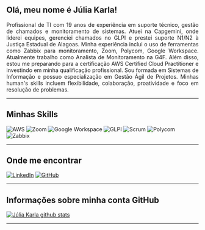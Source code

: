 <h2> Olá, meu nome é <strong>Júlia Karla!</strong></h2>

<p align="justify" style="text-align: justify;">
Profissional de TI com 19 anos de experiência em suporte técnico, gestão de chamados e monitoramento de sistemas. Atuei na Capgemini, onde liderei equipes, gerenciei chamados no GLPI e prestei suporte N1/N2 à Justiça Estadual de Alagoas. Minha experiência inclui o uso de ferramentas como Zabbix para monitoramento, Zoom, Polycom, Google Workspace. Atualmente trabalho como Analista de Monitoramento na G4F. Além disso, estou me preparando para a certificação AWS Certified Cloud Practitioner e investindo em minha qualificação profissional. Sou formada em Sistemas de Informação e possuo especialização em Gestão Ágil de Projetos. Minhas human's skills incluem flexibilidade, colaboração, proatividade e foco em resolução de problemas.
</p>


---

## Minhas Skills

![AWS](https://img.shields.io/badge/-AWS-232F3E?style=flat&logo=Amazon-AWS&logoColor=white)
![Zoom](https://img.shields.io/badge/-Zoom-2D8CFF?style=flat&logo=Zoom&logoColor=white)
![Google Workspace](https://img.shields.io/badge/-Google%20Workspace-4285F4?style=flat&logo=Google&logoColor=white)
![GLPI](https://img.shields.io/badge/-GLPI-005c99?style=flat&logo=GLPI&logoColor=white)
![Scrum](https://img.shields.io/badge/-Scrum-1A82E2?style=flat&logo=Scrum&logoColor=white)
![Polycom](https://img.shields.io/badge/-Polycom-E4002B?style=flat&logoColor=white)
![Zabbix](https://img.shields.io/badge/-Zabbix-DC062B?style=flat&logo=Zabbix&logoColor=white)

---

## Onde me encontrar

[![LinkedIn](https://img.shields.io/badge/LinkedIn-0077B5?style=for-the-badge&logo=linkedin&logoColor=white)](https://www.linkedin.com/in/juliakarla/)
[![GitHub](https://img.shields.io/github/followers/juliakarla?label=follow&style=social)](https://github.com/juliakarla)

---

## Informações sobre minha conta GitHub

<a href="https://github.com/juliakarla">
 <img align="center" src="https://github-readme-stats.vercel.app/api?username=juliakarla&show_icons=true&theme=dracula&line_height=27" alt="Júlia Karla github stats"/>
</a>

---
